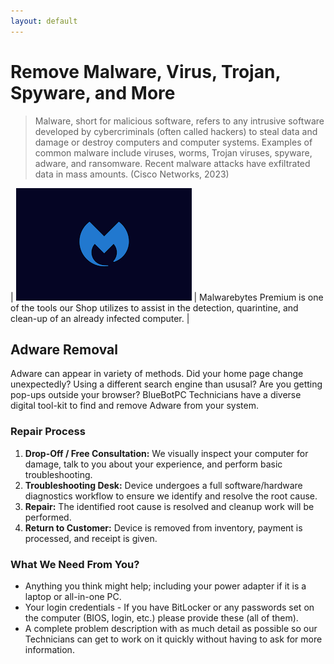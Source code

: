 ```yaml
---
layout: default
---
```

# Remove Malware, Virus, Trojan, Spyware, and More

> Malware, short for malicious software, refers to any intrusive software developed by cybercriminals (often called hackers) to steal data and damage or destroy computers and computer systems. Examples of common malware include viruses, worms, Trojan viruses, spyware, adware, and ransomware. Recent malware attacks have exfiltrated data in mass amounts. (Cisco Networks, 2023)

| ![MB-Logo](/assets/img/malwarebytes_logo.png) | Malwarebytes Premium is one of the tools our Shop utilizes to assist in the detection, quarintine, and clean-up of an already infected computer. |

## Adware Removal

Adware can appear in variety of methods. Did your home page change unexpectedly? Using a different search engine than ususal? Are you getting pop-ups outside your browser? BlueBotPC Technicians have a diverse digital tool-kit to find and remove Adware from your system.

### Repair Process

1. **Drop-Off / Free Consultation:** We visually inspect your computer for damage, talk to you about your experience, and perform basic troubleshooting.
1. **Troubleshooting Desk:** Device undergoes a full software/hardware diagnostics workflow to ensure we identify and resolve the root cause.
1. **Repair:** The identified root cause is resolved and cleanup work will be performed.
1. **Return to Customer:** Device is removed from inventory, payment is processed, and receipt is given.

### What We Need From You?

- Anything you think might help; including your power adapter if it is a laptop or all-in-one PC.
- Your login credentials - If you have BitLocker or any passwords set on the computer (BIOS, login, etc.) please provide these (all of them).
- A complete problem description with as much detail as possible so our Technicians can get to work on it quickly without having to ask for more information.
